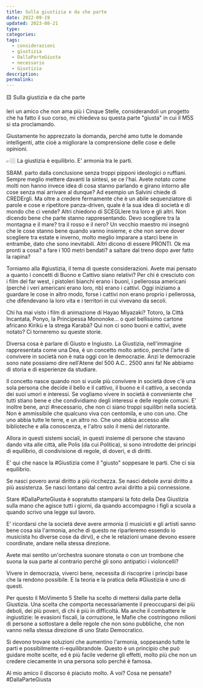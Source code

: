 ```yaml
---
title: Sulla giustizia e da che parte
date: 2022-09-19
updated: 2023-08-21
type: 
categories: 
tags:
  - considerazioni
  - giustizia
  - DallaParteGiusta
  - necessario
  - Giustizia
description: 
permalink: 
---
```


🟨 Sulla giustizia e da che parte

Ieri un amico che non ama più i Cinque Stelle, considerandoli un progetto che ha fatto il suo corso, mi chiedeva su questa parte "giusta" in cui il M5S si sta proclamando.

Giustamente ho apprezzato la domanda, perché amo tutte le domande intelligenti, atte cioè a migliorare la comprensione delle cose e delle opinioni.

👉🏼 La giustizia è equilibrio. E' armonia tra le parti.

SBAM. parto dalla conclusione senza troppi pipponi ideologici o ruffiani.
Sempre meglio mettere davanti la sintesi, se ce l'hai.
Avete notato come molti non hanno invece idea di cosa stanno parlando e girano intorno alle cose senza mai arrivare al dunque? Ad esempio un Salvini chiede di CREDErgli. Ma oltre a credere fermamente che è un abile sequenziatore di parole e cose e ripetitore panza-driven, quale è la sua idea di società e di mondo che ci vende?
Altri chiedono di SCEGLIere tra loro e gli altri. Non dicendo bene che parte stanno rappresentando. Devo scegliere tra la montagna e il mare? tra il rosso e il nero?
Un vecchio maestro mi insegnò che le cose stanno bene quando vanno insieme, e che non serve dover scegliere tra estate e inverno, molto meglio imparare a starci bene in entrambe, dato che sono inevitabili.
Altri dicono di essere PRONTI. Ok ma pronti a cosa? a fare i 100 metri bendati? a saltare dal treno dopo aver fatto la rapina?

Torniamo alla #giustizia, il tema di queste considerazioni.
Avete mai pensato a quanto i concetti di Buono e Cattivo siano relativi?
Per chi è cresciuto con i film del far west, i pistoleri bianchi erano i buoni, i pellerossa americani (perché i veri americani erano loro, nb) erano i cattivi.
Oggi iniziamo a guardare le cose in altro modo, forse i cattivi non erano proprio i pellerossa, che difendevano la loro vita e i territori in cui vivevano da secoli.

Chi ha mai visto i film di animazione di Hayao Miyazaki? Totoro, la Città Incantata, Ponyo, la Principessa Mononoke... o quel bellissimo cartone africano Kirikù e la strega Karabà?
Qui non ci sono buoni e cattivi, avete notato? Ci torneremo su queste storie.

Diversa cosa è parlare di Giusto e Ingiusto.
La Giustizia, nell'immagine rappresentata come una Dea, è un concetto molto antico, perché l'arte di convivere in società non è nata oggi con le democrazie.
Anzi le democrazie sono nate possiamo dire nell'Atene del 500 A.C.. 2500 anni fa!
Ne abbiamo di storia e di esperienze da studiare.

Il concetto nasce quando non si vuole più convivere in società dove c'è una sola persona che decide il bello e il cattivo, il buono e il cattivo, a seconda dei suoi umori e interessi. Se vogliamo vivere in società è conveniente che tutti stiano bene e che condividiamo degli interessi e delle regole comuni.
E' inoltre bene, anzi #necessario, che non ci siano troppi squilibri nella società. Non è ammissibile che qualcuno viva con centomila, e uno con uno. Che uno abbia tutte le terre, e un altro no. Che uno abbia accesso alle biblioteche e alla conoscenza, e l'altro solo il menù del ristorante.

Allora in questi sistemi sociali, in questi insieme di persone che stavano dando vita alle città, alle Polis (da cui Politica), si sono introdotte dei principi di equilibrio, di condivisione di regole, di doveri, e di diritti.

E' qui che nasce la #Giustizia come il "giusto" soppesare le parti. Che ci sia equilibrio.

Se nasci povero avrai diritto a più ricchezza. Se nasci debole avrai diritto a più assistenza. Se nasci lontano dal centro avrai diritto a più connessione.

Stare #DallaParteGiusta è sopratutto stamparsi la foto della Dea Giustizia sulla mano che agisce tutti i giorni, da quando accompagno i figli a scuola a quando scrivo una legge sul lavoro.

E' ricordarsi che la società deve avere armonia (i musicisti e gli artisti sanno bene cosa sia l'armonia, anche di questo ne riparleremo essendo io musicista ho diverse cose da dirvi), e che le relazioni umane devono essere coordinate, andare nella stessa direzione.

Avete mai sentito un'orchestra suonare stonata o con un trombone che suona la sua parte al contrario perché gli sono antipatici i violoncelli?

Vivere in democrazia, viverci bene, necessita di riscoprire i principi base che la rendono possibile. E la teoria e la pratica della #Giustizia è uno di questi.

Per questo il MoVimento 5 Stelle ha scelto di mettersi dalla parte della Giustizia.
Una scelta che comporta necessariamente il preoccuparsi dei più deboli, dei più poveri, di chi è più in difficoltà.
Ma anche il combattere le ingiustizie: le evasioni fiscali, la corruzione, le Mafie che costringono milioni di persone a sottostare a delle regole che non sono pubbliche, che non vanno nella stessa direzione di uno Stato Democratico.

Si devono trovare soluzioni che aumentino l'armonia, soppesando tutte le parti e possibilmente ri-equilibrandole.
Questo è un principio che può guidare molte scelte, ed è più facile vederne gli effetti, molto più che non un credere ciecamente in una persona solo perché è famosa.

Al mio amico il discorso è piaciuto molto. 
A voi? Cosa ne pensate?
#DallaParteGiusta


